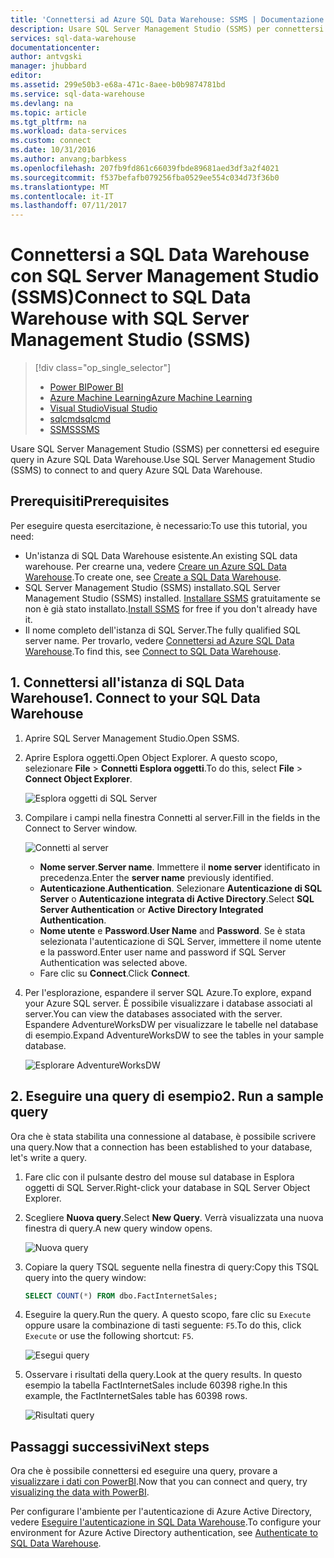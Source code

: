 ```yaml
---
title: 'Connettersi ad Azure SQL Data Warehouse: SSMS | Documentazione Microsoft'
description: Usare SQL Server Management Studio (SSMS) per connettersi ed eseguire query in Azure SQL Data Warehouse.
services: sql-data-warehouse
documentationcenter: 
author: antvgski
manager: jhubbard
editor: 
ms.assetid: 299e50b3-e68a-471c-8aee-b0b9874781bd
ms.service: sql-data-warehouse
ms.devlang: na
ms.topic: article
ms.tgt_pltfrm: na
ms.workload: data-services
ms.custom: connect
ms.date: 10/31/2016
ms.author: anvang;barbkess
ms.openlocfilehash: 207fb9fd861c66039fbde89681aed3df3a2f4021
ms.sourcegitcommit: f537befafb079256fba0529ee554c034d73f36b0
ms.translationtype: MT
ms.contentlocale: it-IT
ms.lasthandoff: 07/11/2017
---
```

# <a name="connect-to-sql-data-warehouse-with-sql-server-management-studio-ssms"></a><span data-ttu-id="dfc3a-103">Connettersi a SQL Data Warehouse con SQL Server Management Studio (SSMS)</span><span class="sxs-lookup"><span data-stu-id="dfc3a-103">Connect to SQL Data Warehouse with SQL Server Management Studio (SSMS)</span></span>
> [!div class="op_single_selector"]
> * [<span data-ttu-id="dfc3a-104">Power BI</span><span class="sxs-lookup"><span data-stu-id="dfc3a-104">Power BI</span></span>](sql-data-warehouse-get-started-visualize-with-power-bi.md)
> * [<span data-ttu-id="dfc3a-105">Azure Machine Learning</span><span class="sxs-lookup"><span data-stu-id="dfc3a-105">Azure Machine Learning</span></span>](sql-data-warehouse-get-started-analyze-with-azure-machine-learning.md)
> * [<span data-ttu-id="dfc3a-106">Visual Studio</span><span class="sxs-lookup"><span data-stu-id="dfc3a-106">Visual Studio</span></span>](sql-data-warehouse-query-visual-studio.md)
> * [<span data-ttu-id="dfc3a-107">sqlcmd</span><span class="sxs-lookup"><span data-stu-id="dfc3a-107">sqlcmd</span></span>](sql-data-warehouse-get-started-connect-sqlcmd.md) 
> * [<span data-ttu-id="dfc3a-108">SSMS</span><span class="sxs-lookup"><span data-stu-id="dfc3a-108">SSMS</span></span>](sql-data-warehouse-query-ssms.md)
> 
> 

<span data-ttu-id="dfc3a-109">Usare SQL Server Management Studio (SSMS) per connettersi ed eseguire query in Azure SQL Data Warehouse.</span><span class="sxs-lookup"><span data-stu-id="dfc3a-109">Use SQL Server Management Studio (SSMS) to connect to and query Azure SQL Data Warehouse.</span></span> 

## <a name="prerequisites"></a><span data-ttu-id="dfc3a-110">Prerequisiti</span><span class="sxs-lookup"><span data-stu-id="dfc3a-110">Prerequisites</span></span>
<span data-ttu-id="dfc3a-111">Per eseguire questa esercitazione, è necessario:</span><span class="sxs-lookup"><span data-stu-id="dfc3a-111">To use this tutorial, you need:</span></span>

* <span data-ttu-id="dfc3a-112">Un'istanza di SQL Data Warehouse esistente.</span><span class="sxs-lookup"><span data-stu-id="dfc3a-112">An existing SQL data warehouse.</span></span> <span data-ttu-id="dfc3a-113">Per crearne una, vedere [Creare un Azure SQL Data Warehouse][Create a SQL Data Warehouse].</span><span class="sxs-lookup"><span data-stu-id="dfc3a-113">To create one, see [Create a SQL Data Warehouse][Create a SQL Data Warehouse].</span></span>
* <span data-ttu-id="dfc3a-114">SQL Server Management Studio (SSMS) installato.</span><span class="sxs-lookup"><span data-stu-id="dfc3a-114">SQL Server Management Studio (SSMS) installed.</span></span> <span data-ttu-id="dfc3a-115">[Installare SSMS][Install SSMS] gratuitamente se non è già stato installato.</span><span class="sxs-lookup"><span data-stu-id="dfc3a-115">[Install SSMS][Install SSMS] for free if you don't already have it.</span></span>
* <span data-ttu-id="dfc3a-116">Il nome completo dell'istanza di SQL Server.</span><span class="sxs-lookup"><span data-stu-id="dfc3a-116">The fully qualified SQL server name.</span></span> <span data-ttu-id="dfc3a-117">Per trovarlo, vedere [Connettersi ad Azure SQL Data Warehouse][Connect to SQL Data Warehouse].</span><span class="sxs-lookup"><span data-stu-id="dfc3a-117">To find this, see [Connect to SQL Data Warehouse][Connect to SQL Data Warehouse].</span></span>

## <a name="1-connect-to-your-sql-data-warehouse"></a><span data-ttu-id="dfc3a-118">1. Connettersi all'istanza di SQL Data Warehouse</span><span class="sxs-lookup"><span data-stu-id="dfc3a-118">1. Connect to your SQL Data Warehouse</span></span>
1. <span data-ttu-id="dfc3a-119">Aprire SQL Server Management Studio.</span><span class="sxs-lookup"><span data-stu-id="dfc3a-119">Open SSMS.</span></span>
2. <span data-ttu-id="dfc3a-120">Aprire Esplora oggetti.</span><span class="sxs-lookup"><span data-stu-id="dfc3a-120">Open Object Explorer.</span></span> <span data-ttu-id="dfc3a-121">A questo scopo, selezionare **File** > **Connetti Esplora oggetti**.</span><span class="sxs-lookup"><span data-stu-id="dfc3a-121">To do this, select **File** > **Connect Object Explorer**.</span></span>
   
    ![Esplora oggetti di SQL Server][1]
3. <span data-ttu-id="dfc3a-123">Compilare i campi nella finestra Connetti al server.</span><span class="sxs-lookup"><span data-stu-id="dfc3a-123">Fill in the fields in the Connect to Server window.</span></span>
   
    ![Connetti al server][2]
   
   * <span data-ttu-id="dfc3a-125">**Nome server**.</span><span class="sxs-lookup"><span data-stu-id="dfc3a-125">**Server name**.</span></span> <span data-ttu-id="dfc3a-126">Immettere il **nome server** identificato in precedenza.</span><span class="sxs-lookup"><span data-stu-id="dfc3a-126">Enter the **server name** previously identified.</span></span>
   * <span data-ttu-id="dfc3a-127">**Autenticazione**.</span><span class="sxs-lookup"><span data-stu-id="dfc3a-127">**Authentication**.</span></span> <span data-ttu-id="dfc3a-128">Selezionare **Autenticazione di SQL Server** o **Autenticazione integrata di Active Directory**.</span><span class="sxs-lookup"><span data-stu-id="dfc3a-128">Select **SQL Server Authentication** or **Active Directory Integrated Authentication**.</span></span>
   * <span data-ttu-id="dfc3a-129">**Nome utente** e **Password**.</span><span class="sxs-lookup"><span data-stu-id="dfc3a-129">**User Name** and **Password**.</span></span> <span data-ttu-id="dfc3a-130">Se è stata selezionata l'autenticazione di SQL Server, immettere il nome utente e la password.</span><span class="sxs-lookup"><span data-stu-id="dfc3a-130">Enter user name and password if SQL Server Authentication was selected above.</span></span>
   * <span data-ttu-id="dfc3a-131">Fare clic su **Connect**.</span><span class="sxs-lookup"><span data-stu-id="dfc3a-131">Click **Connect**.</span></span>
4. <span data-ttu-id="dfc3a-132">Per l'esplorazione, espandere il server SQL Azure.</span><span class="sxs-lookup"><span data-stu-id="dfc3a-132">To explore, expand your Azure SQL server.</span></span> <span data-ttu-id="dfc3a-133">È possibile visualizzare i database associati al server.</span><span class="sxs-lookup"><span data-stu-id="dfc3a-133">You can view the databases associated with the server.</span></span> <span data-ttu-id="dfc3a-134">Espandere AdventureWorksDW per visualizzare le tabelle nel database di esempio.</span><span class="sxs-lookup"><span data-stu-id="dfc3a-134">Expand AdventureWorksDW to see the tables in your sample database.</span></span>
   
    ![Esplorare AdventureWorksDW][3]

## <a name="2-run-a-sample-query"></a><span data-ttu-id="dfc3a-136">2. Eseguire una query di esempio</span><span class="sxs-lookup"><span data-stu-id="dfc3a-136">2. Run a sample query</span></span>
<span data-ttu-id="dfc3a-137">Ora che è stata stabilita una connessione al database, è possibile scrivere una query.</span><span class="sxs-lookup"><span data-stu-id="dfc3a-137">Now that a connection has been established to your database, let's write a query.</span></span>

1. <span data-ttu-id="dfc3a-138">Fare clic con il pulsante destro del mouse sul database in Esplora oggetti di SQL Server.</span><span class="sxs-lookup"><span data-stu-id="dfc3a-138">Right-click your database in SQL Server Object Explorer.</span></span>
2. <span data-ttu-id="dfc3a-139">Scegliere **Nuova query**.</span><span class="sxs-lookup"><span data-stu-id="dfc3a-139">Select **New Query**.</span></span> <span data-ttu-id="dfc3a-140">Verrà visualizzata una nuova finestra di query.</span><span class="sxs-lookup"><span data-stu-id="dfc3a-140">A new query window opens.</span></span>
   
    ![Nuova query][4]
3. <span data-ttu-id="dfc3a-142">Copiare la query TSQL seguente nella finestra di query:</span><span class="sxs-lookup"><span data-stu-id="dfc3a-142">Copy this TSQL query into the query window:</span></span>
   
    ```sql
    SELECT COUNT(*) FROM dbo.FactInternetSales;
    ```
4. <span data-ttu-id="dfc3a-143">Eseguire la query.</span><span class="sxs-lookup"><span data-stu-id="dfc3a-143">Run the query.</span></span> <span data-ttu-id="dfc3a-144">A questo scopo, fare clic su `Execute` oppure usare la combinazione di tasti seguente: `F5`.</span><span class="sxs-lookup"><span data-stu-id="dfc3a-144">To do this, click `Execute` or use the following shortcut: `F5`.</span></span>
   
    ![Esegui query][5]
5. <span data-ttu-id="dfc3a-146">Osservare i risultati della query.</span><span class="sxs-lookup"><span data-stu-id="dfc3a-146">Look at the query results.</span></span> <span data-ttu-id="dfc3a-147">In questo esempio la tabella FactInternetSales include 60398 righe.</span><span class="sxs-lookup"><span data-stu-id="dfc3a-147">In this example, the FactInternetSales table has 60398 rows.</span></span>
   
    ![Risultati query][6]

## <a name="next-steps"></a><span data-ttu-id="dfc3a-149">Passaggi successivi</span><span class="sxs-lookup"><span data-stu-id="dfc3a-149">Next steps</span></span>
<span data-ttu-id="dfc3a-150">Ora che è possibile connettersi ed eseguire una query, provare a [visualizzare i dati con PowerBI][visualizing the data with PowerBI].</span><span class="sxs-lookup"><span data-stu-id="dfc3a-150">Now that you can connect and query, try [visualizing the data with PowerBI][visualizing the data with PowerBI].</span></span>

<span data-ttu-id="dfc3a-151">Per configurare l'ambiente per l'autenticazione di Azure Active Directory, vedere [Eseguire l'autenticazione in SQL Data Warehouse][Authenticate to SQL Data Warehouse].</span><span class="sxs-lookup"><span data-stu-id="dfc3a-151">To configure your environment for Azure Active Directory authentication, see [Authenticate to SQL Data Warehouse][Authenticate to SQL Data Warehouse].</span></span>

<!--Arcticles-->
[Connect to SQL Data Warehouse]: sql-data-warehouse-connect-overview.md
[Create a SQL Data Warehouse]: sql-data-warehouse-get-started-provision.md
[Authenticate to SQL Data Warehouse]: sql-data-warehouse-authentication.md
[visualizing the data with PowerBI]: sql-data-warehouse-get-started-visualize-with-power-bi.md 

<!--Other-->
[Azure portal]: https://portal.azure.com
[Install SSMS]: https://msdn.microsoft.com/en-US/library/hh213248.aspx


<!--Image references-->

[1]: media/sql-data-warehouse-query-ssms/connect-object-explorer.png
[2]: media/sql-data-warehouse-query-ssms/connect-object-explorer1.png
[3]: media/sql-data-warehouse-query-ssms/explore-tables.png
[4]: media/sql-data-warehouse-query-ssms/new-query.png
[5]: media/sql-data-warehouse-query-ssms/execute-query.png
[6]: media/sql-data-warehouse-query-ssms/results.png
